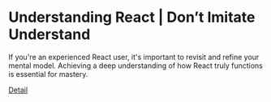 # Understanding React | Don’t Imitate Understand

If you're an experienced React user, it's important to revisit and refine your mental model. Achieving a deep understanding of how React truly functions is essential for mastery. 

[Detail](https://eduitfree.com/courses/understanding-react-don-t-imitate-understand)